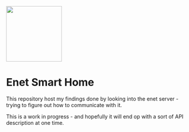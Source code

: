 <img src="https://www.enet-smarthome.com/fileadmin/user_upload/Icons/eNet-Logo.svg" width="150" height="150" />

# Enet Smart Home 


This repository host my findings done by looking into the enet server - trying to 
figure out how to communicate with it. 

This is a work in progress - and hopefully 
it will end op with a sort of API description at one time. 

